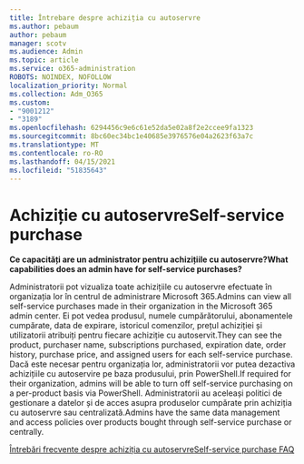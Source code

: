 ```yaml
---
title: Întrebare despre achiziția cu autoservre
ms.author: pebaum
author: pebaum
manager: scotv
ms.audience: Admin
ms.topic: article
ms.service: o365-administration
ROBOTS: NOINDEX, NOFOLLOW
localization_priority: Normal
ms.collection: Adm_O365
ms.custom:
- "9001212"
- "3189"
ms.openlocfilehash: 6294456c9e6c61e52da5e02a8f2e2ccee9fa1323
ms.sourcegitcommit: 8bc60ec34bc1e40685e3976576e04a2623f63a7c
ms.translationtype: MT
ms.contentlocale: ro-RO
ms.lasthandoff: 04/15/2021
ms.locfileid: "51835643"
---
```

# <a name="self-service-purchase"></a><span data-ttu-id="9c78e-102">Achiziție cu autoservre</span><span class="sxs-lookup"><span data-stu-id="9c78e-102">Self-service purchase</span></span>

<span data-ttu-id="9c78e-103">**Ce capacități are un administrator pentru achizițiile cu autoservre?**</span><span class="sxs-lookup"><span data-stu-id="9c78e-103">**What capabilities does an admin have for self-service purchases?**</span></span>

<span data-ttu-id="9c78e-104">Administratorii pot vizualiza toate achizițiile cu autoservre efectuate în organizația lor în centrul de administrare Microsoft 365.</span><span class="sxs-lookup"><span data-stu-id="9c78e-104">Admins can view all self-service purchases made in their organization in the Microsoft 365 admin center.</span></span> <span data-ttu-id="9c78e-105">Ei pot vedea produsul, numele cumpărătorului, abonamentele cumpărate, data de expirare, istoricul comenzilor, prețul achiziției și utilizatorii atribuiți pentru fiecare achiziție cu autoservit.</span><span class="sxs-lookup"><span data-stu-id="9c78e-105">They can see the product, purchaser name, subscriptions purchased, expiration date, order history, purchase price, and assigned users for each self-service purchase.</span></span>  <span data-ttu-id="9c78e-106">Dacă este necesar pentru organizația lor, administratorii vor putea dezactiva achizițiile cu autoservire pe baza produsului, prin PowerShell.</span><span class="sxs-lookup"><span data-stu-id="9c78e-106">If required for their organization, admins will be able to turn off self-service purchasing on a per-product basis via PowerShell.</span></span>  <span data-ttu-id="9c78e-107">Administratorii au aceleași politici de gestionare a datelor și de acces asupra produselor cumpărate prin achiziția cu autoservre sau centralizată.</span><span class="sxs-lookup"><span data-stu-id="9c78e-107">Admins have the same data management and access policies over products bought through self-service purchase or centrally.</span></span>

[<span data-ttu-id="9c78e-108">Întrebări frecvente despre achiziția cu autoservre</span><span class="sxs-lookup"><span data-stu-id="9c78e-108">Self-service purchase FAQ</span></span>](https://aka.ms/self-service-purchase-faq)

